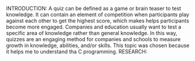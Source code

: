 INTRODUCTION:
A quiz can be defined as a game or brain teaser to test knowledge. It can contain an element of competition when participants play against each other to get the highest score, which makes helps participants become more engaged.  Companies and education usually want to test a specific area of knowledge rather than general knowledge. In this way, quizzes are an engaging method for companies and schools to measure growth in knowledge, abilities, and/or skills. This topic was chosen because it helps me to understand tha C programming.
RESEARCH:
